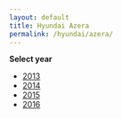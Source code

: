 ```yaml
---
layout: default
title: Hyundai Azera
permalink: /hyundai/azera/
---
```

**Select year**

- [2013](/hyundai/azera/2013/)
- [2014](/hyundai/azera/2014/)
- [2015](/hyundai/azera/2015/)
- [2016](/hyundai/azera/2016/)